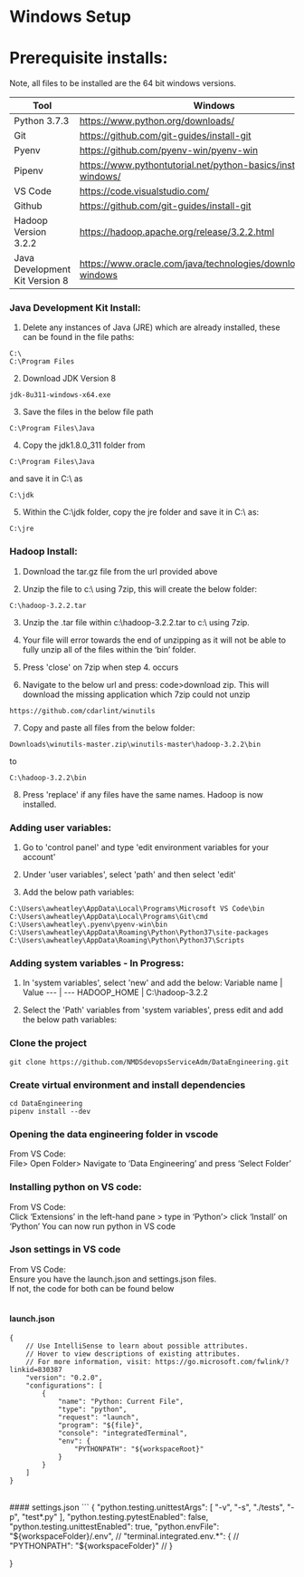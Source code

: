 # Windows Setup

# Prerequisite installs:
Note, all files to be installed are the 64 bit windows versions.

Tool | Windows 
--- | --- 
Python 3.7.3 | https://www.python.org/downloads/
Git | https://github.com/git-guides/install-git
Pyenv | https://github.com/pyenv-win/pyenv-win
Pipenv | https://www.pythontutorial.net/python-basics/install-pipenv-windows/
VS Code | https://code.visualstudio.com/
Github | https://github.com/git-guides/install-git
Hadoop Version 3.2.2 | https://hadoop.apache.org/release/3.2.2.html
Java Development Kit Version 8 | https://www.oracle.com/java/technologies/downloads/#java8-windows

### Java Development Kit Install:
1. Delete any instances of Java (JRE) which are already installed, these can be found in the file paths:
```
C:\
C:\Program Files
```

2. Download JDK Version 8
```
jdk-8u311-windows-x64.exe
```

3. Save the files in the below file path
```
C:\Program Files\Java
```

4. Copy the jdk1.8.0_311 folder from 
```
C:\Program Files\Java
```
and save it in C:\ as
```
C:\jdk
```

5. Within the C:\jdk folder, copy the jre folder and save it in C:\ as:
```
C:\jre
```


### Hadoop Install:
1. Download the tar.gz file from the url provided above

2. Unzip the file to c:\ using 7zip, this will create the below folder:
```
C:\hadoop-3.2.2.tar
```

3. Unzip the .tar file within c:\hadoop-3.2.2.tar to c:\ using 7zip.

4. Your file will error towards the end of unzipping as it will not be able to fully unzip all of the files within the ‘bin’ folder.

5. Press 'close' on 7zip when step 4. occurs

6. Navigate to the below url and press: code>download zip. This will download the missing application which 7zip could not unzip
```
https://github.com/cdarlint/winutils
```

7. Copy and paste all files from the below folder:
```
Downloads\winutils-master.zip\winutils-master\hadoop-3.2.2\bin
```
to
```
C:\hadoop-3.2.2\bin
```

8. Press 'replace' if any files have the same names. Hadoop is now installed.


### Adding user variables:
1. Go to 'control panel' and type 'edit environment variables for your account'

2. Under 'user variables', select 'path' and then select 'edit'

3. Add the below path variables:
```
C:\Users\awheatley\AppData\Local\Programs\Microsoft VS Code\bin
C:\Users\awheatley\AppData\Local\Programs\Git\cmd 
C:\Users\awheatley\.pyenv\pyenv-win\bin 
C:\Users\awheatley\AppData\Roaming\Python\Python37\site-packages 
C:\Users\awheatley\AppData\Roaming\Python\Python37\Scripts 
```


### Adding system variables - In Progress:
1. In 'system variables', select 'new' and add the below:
Variable name | Value
--- | --- 
HADOOP_HOME | C:\hadoop-3.2.2

2. Select the 'Path' variables from 'system variables', press edit and add the below path variables:


### Clone the project
```
git clone https://github.com/NMDSdevopsServiceAdm/DataEngineering.git
```


### Create virtual environment and install dependencies
```
cd DataEngineering
pipenv install --dev
```


### Opening the data engineering folder in vscode
From VS Code: <br>
File> Open Folder> Navigate to ‘Data Engineering’ and press ‘Select Folder’


### Installing python on VS code:
From VS Code:<br>
Click ‘Extensions’ in the left-hand pane > type in ‘Python’> click ‘Install’ on ‘Python’
You can now run python in VS code


### Json settings in VS code
From VS Code: <br>
Ensure you have the launch.json and settings.json files.
<br>
If not, the code for both can be found below
<BR> <br>
#### launch.json
```
{
    // Use IntelliSense to learn about possible attributes.
    // Hover to view descriptions of existing attributes.
    // For more information, visit: https://go.microsoft.com/fwlink/?linkid=830387
    "version": "0.2.0",
    "configurations": [
        {
            "name": "Python: Current File",
            "type": "python",
            "request": "launch",
            "program": "${file}",
            "console": "integratedTerminal",
            "env": {
                "PYTHONPATH": "${workspaceRoot}"
            }
        }
    ]
}

```
<br>
#### settings.json
```
{
    "python.testing.unittestArgs": [
        "-v",
        "-s",
        "./tests",
        "-p",
        "test*.py"
    ],
    "python.testing.pytestEnabled": false,
    "python.testing.unittestEnabled": true,
    "python.envFile": "${workspaceFolder}/.env",
    // "terminal.integrated.env.*": {
    //     "PYTHONPATH": "${workspaceFolder}"
    // }
    
}
```






